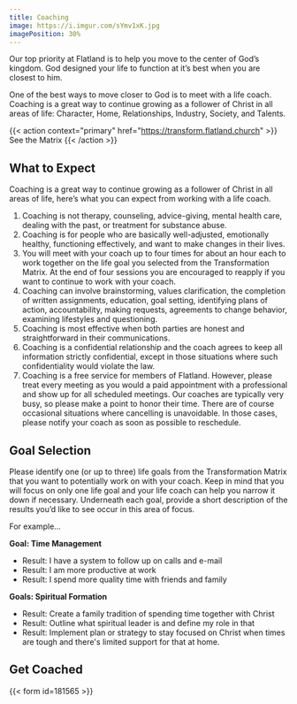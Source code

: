 ```yaml
---
title: Coaching
image: https://i.imgur.com/sYmv1xK.jpg
imagePosition: 30%
---
```


Our top priority at Flatland is to help you move to the center of God’s kingdom. God designed your life to function at it’s best when you are closest to him.

One of the best ways to move closer to God is to meet with a life coach. Coaching is a great way to continue growing as a follower of Christ in all areas of life: Character, Home, Relationships, Industry, Society, and Talents.

{{< action context="primary" href="https://transform.flatland.church" >}}
See the Matrix
{{< /action >}}  

## What to Expect

Coaching is a great way to continue growing as a follower of Christ in all areas of life,
here’s what you can expect from working with a life coach.

1. Coaching is not therapy, counseling, advice-giving, mental health care, dealing with the past, or treatment for substance abuse.
2. Coaching is for people who are basically well-adjusted, emotionally healthy, functioning effectively, and want to make changes in their lives.
3. You will meet with your coach up to four times for about an hour each to work together on the life goal you selected from the Transformation Matrix. At the end of four sessions you are encouraged to reapply if you want to continue to work with your coach.
4. Coaching can involve brainstorming, values clarification, the completion of written assignments, education, goal setting, identifying plans of action, accountability, making requests, agreements to change behavior, examining lifestyles and questioning.
5. Coaching is most effective when both parties are honest and straightforward in their communications.
6. Coaching is a confidential relationship and the coach agrees to keep all information strictly confidential, except in those situations where such confidentiality would violate the law.
7. Coaching is a free service for members of Flatland. However, please treat every meeting as you would a paid appointment with a professional and show up for all scheduled meetings. Our coaches are typically very busy, so please make a point to honor their time. There are of course occasional situations where cancelling is unavoidable. In those cases, please notify your coach as soon as possible to reschedule. 

## Goal Selection

Please identify one (or up to three) life goals from the Transformation Matrix that you want to potentially work on with your coach. Keep in mind that you will focus on only one life goal and your life coach can help you narrow it down if necessary. Underneath each goal, provide a short description of the results you’d like to see occur in this area of focus.

For example...

**Goal: Time Management**

- Result: I have a system to follow up on calls and e-mail
- Result: I am more productive at work
- Result: I spend more quality time with friends and family

**Goals: Spiritual Formation**

- Result: Create a family tradition of spending time together with Christ
- Result: Outline what spiritual leader is and define my role in that
- Result: Implement plan or strategy to stay focused on Christ when times are tough and there's limited support for that at home.

## Get Coached

{{< form id=181565 >}}
